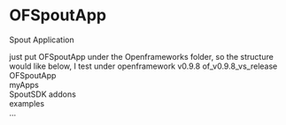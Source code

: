 # OFSpoutApp
Spout Application

just put OFSpoutApp under the Openframeworks folder, so the structure would like below, I test under openframework v0.9.8
of_v0.9.8_vs_release\
  OFSpoutApp\
    myApps\
    SpoutSDK
  addons\
  examples\
  ...
